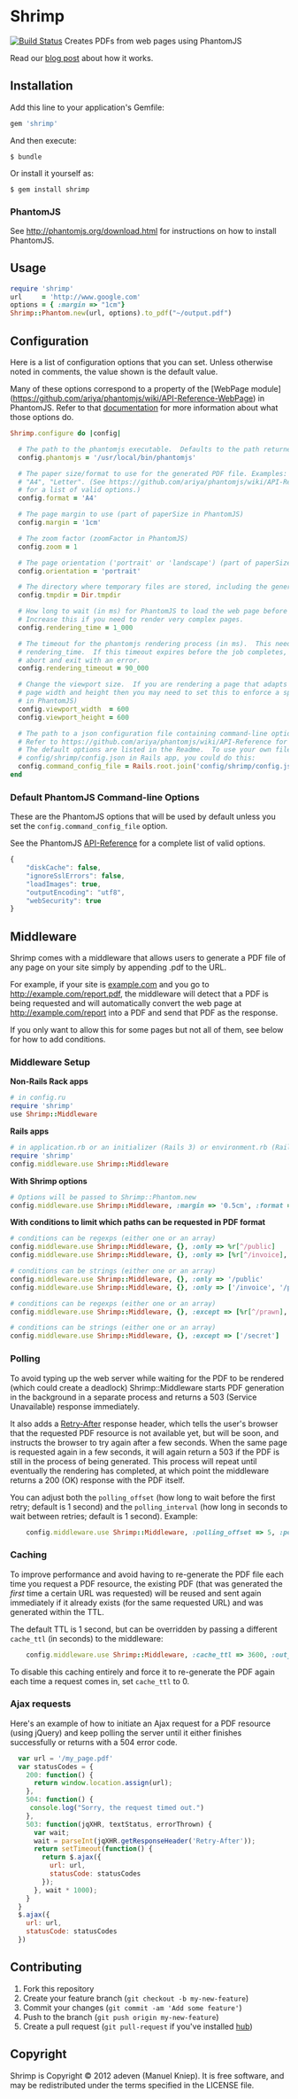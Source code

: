 # Shrimp
[![Build Status](https://travis-ci.org/adeven/shrimp.png?branch=master)](https://travis-ci.org/adeven/shrimp)
Creates PDFs from web pages using PhantomJS

Read our [blog post](http://big-elephants.com/2012-12/pdf-rendering-with-phantomjs/) about how it works.

## Installation

Add this line to your application's Gemfile:

```ruby
gem 'shrimp'
```

And then execute:

    $ bundle

Or install it yourself as:

    $ gem install shrimp

### PhantomJS

See http://phantomjs.org/download.html for instructions on how to install PhantomJS.

## Usage

```ruby
require 'shrimp'
url     = 'http://www.google.com'
options = { :margin => "1cm"}
Shrimp::Phantom.new(url, options).to_pdf("~/output.pdf")
```
## Configuration

Here is a list of configuration options that you can set.  Unless otherwise noted in comments, the
value shown is the default value.

Many of these options correspond to a property of the [WebPage module]
(https://github.com/ariya/phantomjs/wiki/API-Reference-WebPage) in PhantomJS.  Refer to that
[documentation](https://github.com/ariya/phantomjs/wiki/API-Reference-WebPage) for more information
about what those options do.

```ruby
Shrimp.configure do |config|

  # The path to the phantomjs executable.  Defaults to the path returned by `which phantomjs`.
  config.phantomjs = '/usr/local/bin/phantomjs'

  # The paper size/format to use for the generated PDF file. Examples: "5in*7.5in", "10cm*20cm",
  # "A4", "Letter". (See https://github.com/ariya/phantomjs/wiki/API-Reference-WebPage#papersize-object
  # for a list of valid options.)
  config.format = 'A4'

  # The page margin to use (part of paperSize in PhantomJS)
  config.margin = '1cm'

  # The zoom factor (zoomFactor in PhantomJS)
  config.zoom = 1

  # The page orientation ('portrait' or 'landscape') (part of paperSize in PhantomJS)
  config.orientation = 'portrait'

  # The directory where temporary files are stored, including the generated PDF files.
  config.tmpdir = Dir.tmpdir

  # How long to wait (in ms) for PhantomJS to load the web page before saving it to a file.
  # Increase this if you need to render very complex pages.
  config.rendering_time = 1_000

  # The timeout for the phantomjs rendering process (in ms).  This needs always to be higher than
  # rendering_time.  If this timeout expires before the job completes, it will cause PhantomJS to
  # abort and exit with an error.
  config.rendering_timeout = 90_000

  # Change the viewport size.  If you are rendering a page that adapts its layout based on the
  # page width and height then you may need to set this to enforce a specific size.  (viewportSize
  # in PhantomJS)
  config.viewport_width  = 600
  config.viewport_height = 600

  # The path to a json configuration file containing command-line options to be used by PhantomJS.
  # Refer to https://github.com/ariya/phantomjs/wiki/API-Reference for a list of valid options.
  # The default options are listed in the Readme.  To use your own file from
  # config/shrimp/config.json in Rails app, you could do this:
  config.command_config_file = Rails.root.join('config/shrimp/config.json')
end
```

### Default PhantomJS Command-line Options

These are the PhantomJS options that will be used by default unless you set the
`config.command_config_file` option.

See the PhantomJS [API-Reference](https://github.com/ariya/phantomjs/wiki/API-Reference) for a
complete list of valid options.

```js
{
    "diskCache": false,
    "ignoreSslErrors": false,
    "loadImages": true,
    "outputEncoding": "utf8",
    "webSecurity": true
}
```

## Middleware

Shrimp comes with a middleware that allows users to generate a PDF file of any page on your site
simply by appending .pdf to the URL.

For example, if your site is [example.com](http://example.com) and you go to
http://example.com/report.pdf, the middleware will detect that a PDF is being requested and will
automatically convert the web page at http://example.com/report into a PDF and send that PDF as the
response.

If you only want to allow this for some pages but not all of them, see below for how to add
conditions.

### Middleware Setup

**Non-Rails Rack apps**

```ruby
# in config.ru
require 'shrimp'
use Shrimp::Middleware
```

**Rails apps**

```ruby
# in application.rb or an initializer (Rails 3) or environment.rb (Rails 2)
require 'shrimp'
config.middleware.use Shrimp::Middleware
```

**With Shrimp options**

```ruby
# Options will be passed to Shrimp::Phantom.new
config.middleware.use Shrimp::Middleware, :margin => '0.5cm', :format => 'Letter'
```

**With conditions to limit which paths can be requested in PDF format**

```ruby
# conditions can be regexps (either one or an array)
config.middleware.use Shrimp::Middleware, {}, :only => %r[^/public]
config.middleware.use Shrimp::Middleware, {}, :only => [%r[^/invoice], %r[^/public]]

# conditions can be strings (either one or an array)
config.middleware.use Shrimp::Middleware, {}, :only => '/public'
config.middleware.use Shrimp::Middleware, {}, :only => ['/invoice', '/public']

# conditions can be regexps (either one or an array)
config.middleware.use Shrimp::Middleware, {}, :except => [%r[^/prawn], %r[^/secret]]

# conditions can be strings (either one or an array)
config.middleware.use Shrimp::Middleware, {}, :except => ['/secret']
```

### Polling

To avoid typing up the web server while waiting for the PDF to be rendered (which could create a
deadlock) Shrimp::Middleware starts PDF generation in the background in a separate process and
returns a 503 (Service Unavailable) response immediately.

It also adds a [Retry-After](http://www.w3.org/Protocols/rfc2616/rfc2616-sec14.html) response
header, which tells the user's browser that the requested PDF resource is not available yet, but
will be soon, and instructs the browser to try again after a few seconds.  When the same page is
requested again in a few seconds, it will again return a 503 if the PDF is still in the process of
being generated.  This process will repeat until eventually the rendering has completed, at which
point the middleware returns a 200 (OK) response with the PDF itself.

You can adjust both the `polling_offset` (how long to wait before the first retry; default is 1
second) and the `polling_interval` (how long in seconds to wait between retries; default is 1
second).  Example:

```ruby
    config.middleware.use Shrimp::Middleware, :polling_offset => 5, :polling_interval => 1
```

### Caching

To improve performance and avoid having to re-generate the PDF file each time you request a PDF
resource, the existing PDF (that was generated the *first* time a certain URL was requested) will be
reused and sent again immediately if it already exists (for the same requested URL) and was
generated within the TTL.

The default TTL is 1 second, but can be overridden by passing a different `cache_ttl` (in seconds)
to the middleware:

```ruby
    config.middleware.use Shrimp::Middleware, :cache_ttl => 3600, :out_path => "my/pdf/store"
```

To disable this caching entirely and force it to re-generate the PDF again each time a request comes
in, set `cache_ttl` to 0.


### Ajax requests

Here's an example of how to initiate an Ajax request for a PDF resource (using jQuery) and keep
polling the server until it either finishes successfully or returns with a 504 error code.

```js
  var url = '/my_page.pdf'
  var statusCodes = {
    200: function() {
      return window.location.assign(url);
    },
    504: function() {
     console.log("Sorry, the request timed out.")
    },
    503: function(jqXHR, textStatus, errorThrown) {
      var wait;
      wait = parseInt(jqXHR.getResponseHeader('Retry-After'));
      return setTimeout(function() {
        return $.ajax({
          url: url,
          statusCode: statusCodes
        });
      }, wait * 1000);
    }
  }
  $.ajax({
    url: url,
    statusCode: statusCodes
  })

```

## Contributing

1. Fork this repository
2. Create your feature branch (`git checkout -b my-new-feature`)
3. Commit your changes (`git commit -am 'Add some feature'`)
4. Push to the branch (`git push origin my-new-feature`)
5. Create a pull request (`git pull-request` if you've installed [hub](https://github.com/github/hub))

## Copyright

Shrimp is Copyright © 2012 adeven (Manuel Kniep). It is free software, and may be redistributed
under the terms specified in the LICENSE file.
